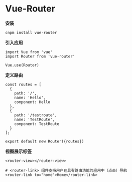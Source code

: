 # Vue-Router

**安装**

```
cnpm install vue-router
```

**引入应用**

```
import Vue from 'vue'
import Router from 'vue-router'

Vue.use(Router)
```

**定义路由**

```
const routes = [
  {
    path: '/',
    name: 'Hello',
    component: Hello
  },
  {
    path: '/testroute',
    name: 'TestRoute',
    component: TestRoute
  }
];

export default new Router({routes})
```

**视图展示标签**

```
<router-view></router-view>
```

```
# <router-link> 组件支持用户在具有路由功能的应用中（点击）导航
<router-link to="home">Home</router-link>
```



